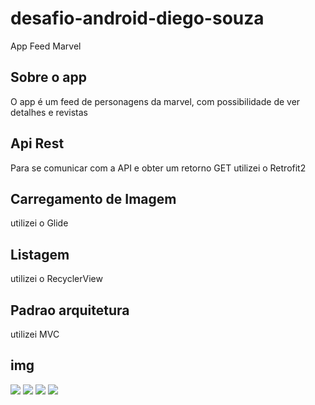 # desafio-android-diego-souza

App Feed Marvel

## Sobre o app

O app é um feed de personagens da marvel, com possibilidade de ver detalhes e revistas

## Api Rest
Para se comunicar com a API e obter um retorno GET
utilizei o Retrofit2

## Carregamento de Imagem
utilizei o Glide

## Listagem
utilizei o RecyclerView

## Padrao arquitetura
utilizei MVC

## img
![](1.jpg)
![](2.jpg)
![](3.jpg)
![](4.jpg)
